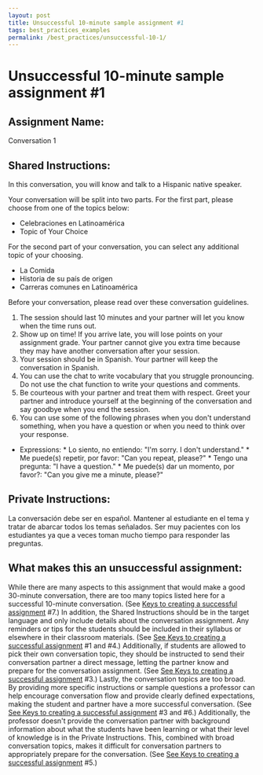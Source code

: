 ```yaml
---
layout: post
title: Unsuccessful 10-minute sample assignment #1
tags: best_practices_examples
permalink: /best_practices/unsuccessful-10-1/
---
```


# Unsuccessful 10-minute sample assignment #1

## Assignment Name: 
Conversation 1

## Shared Instructions:  
In this conversation, you will know and talk to a Hispanic native speaker. 

Your conversation will be split into two parts. For the first part, please choose from one of the topics below: 
- Celebraciones en Latinoamérica
- Topic of Your Choice 

For the second part of your conversation, you can select any additional topic of your choosing. 
- La Comida
- Historia de su país de origen 
- Carreras comunes en Latinoamérica

Before your conversation, please read over these conversation guidelines.
1. The session should last 10 minutes and your partner will let you know when the time runs out. 
2. Show up on time! If you arrive late, you will lose points on your assignment grade. Your partner cannot give you extra time because they may have another conversation after your session. 
3. Your session should be in Spanish. Your partner will keep the conversation in Spanish. 
4. You can use the chat to write vocabulary that you struggle pronouncing. Do not use the chat function to write your questions and comments.
5. Be courteous with your partner and treat them with respect. Greet your partner and introduce yourself at the beginning of the conversation and say goodbye when you end the session.
6. You can use some of the following phrases when you don't understand something, when you have a question or when you need to think over your response.
  * Expressions: 
		* Lo siento, no entiendo: "I'm sorry. I don't understand."
		* Me puede(s) repetir, por favor: "Can you repeat, please?" 
		* Tengo una pregunta: "I have a question." 
		* Me puede(s) dar un momento, por favor?: "Can you give me a minute, please?" 

## Private Instructions: 
La conversación debe ser en español. Mantener al estudiante en el tema y tratar de abarcar todos los temas señalados. Ser muy pacientes con los estudiantes ya que a veces toman mucho tiempo para responder las preguntas.
 
## What makes this an unsuccessful assignment:
While there are many aspects to this assignment that would make a good 30-minute conversation, there are too many topics listed here for a successful 10-minute conversation. (See [Keys to creating a successful assignment](/best_practices/keys-to-a-successful-assignment/) #7.) In addition, the Shared Instructions should be in the target language and only include details about the conversation assignment. Any reminders or tips for the students should be included in their syllabus or elsewhere in their classroom materials. (See [See Keys to creating a successful assignment](/best_practices/keys-to-a-successful-assignment/) #1 and #4.) Additionally, if students are allowed to pick their own conversation topic, they should be instructed to send their conversation partner a direct message, letting the partner know and prepare for the conversation assignment. (See [See Keys to creating a successful assignment](/best_practices/keys-to-a-successful-assignment/) #3.) Lastly, the conversation topics are too broad. By providing more specific instructions or sample questions a professor can help encourage conversation flow and provide clearly defined expectations, making the student and partner have a more successful conversation. (See [See Keys to creating a successful assignment](/best_practices/keys-to-a-successful-assignment/) #3 and #6.) Additionally, the professor doesn't provide the conversation partner with background information about what the students have been learning or what their level of knowledge is in the Private Instructions. This, combined with broad conversation topics, makes it difficult for conversation partners to appropriately prepare for the conversation. (See [See Keys to creating a successful assignment](/best_practices/keys-to-a-successful-assignment/) #5.)